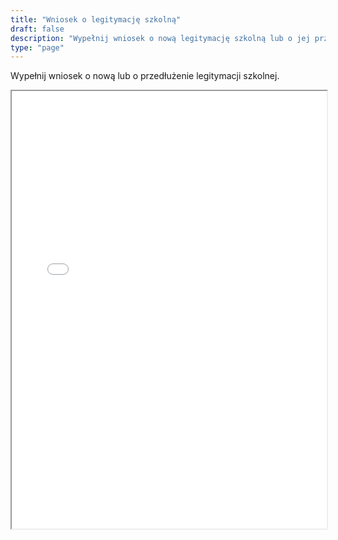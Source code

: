 ```yaml
---
title: "Wniosek o legitymację szkolną"
draft: false
description: "Wypełnij wniosek o nową legitymację szkolną lub o jej przedłużenie."
type: "page"
---
```



Wypełnij wniosek o nową lub o przedłużenie legitymacji szkolnej.


<iframe src="/pdf/polaczony_wniosek.pdf" width="100%" height="700px">
    Twój przeglądarka nie obsługuje wyświetlania plików PDF.
    Możesz pobrać go [tutaj](pdf/polaczony_wniosek.pdf).
</iframe>